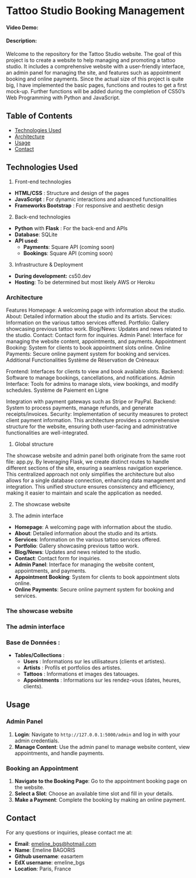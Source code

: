 # Tattoo Studio Booking Management
#### Video Demo:  <URL HERE>
#### Description:
Welcome to the repository for the Tattoo Studio website. The goal of this project is to create a website to help managing and promoting a tattoo studio.
It includes a comprehensive website with a user-friendly interface, an admin panel for managing the site, and features such as appointment booking and online payments.
Since the actual size of this project is quite big, I have implemented the basic pages, functions and routes to get a first mock-up. Further functions will be added during the completion
of CS50’s Web Programming with Python and JavaScript.

## Table of Contents

- [Technologies Used](#technologies-used)
- [Architecture](#architecture)
- [Usage](#usage)
- [Contact](#contact)

## Technologies Used

1. Front-end technologies
- **HTML/CSS** : Structure and design of the pages
- **JavaScript** : For dynamic interactions and advanced functionalities
- **Frameworks Bootstrap** : For responsive and aesthetic design

2. Back-end technologies

- **Python** with **Flask** : For the back-end and APIs
- **Database**: SQLite
- **API used**:
    - **Payments**: Square API (coming soon)
    - **Bookings**: Square API (coming soon)

3. Infrastructure & Deployment
- **During development:** cs50.dev
- **Hosting**: To be determined but most likely AWS or Heroku

### Architecture
Features
Homepage: A welcoming page with information about the studio.
About: Detailed information about the studio and its artists.
Services: Information on the various tattoo services offered.
Portfolio: Gallery showcasing previous tattoo work.
Blog/News: Updates and news related to the studio.
Contact: Contact form for inquiries.
Admin Panel: Interface for managing the website content, appointments, and payments.
Appointment Booking: System for clients to book appointment slots online.
Online Payments: Secure online payment system for booking and services.
Additional Functionalities
Système de Réservation de Créneaux

Frontend: Interfaces for clients to view and book available slots.
Backend: Software to manage bookings, cancellations, and notifications.
Admin Interface: Tools for admins to manage slots, view bookings, and modify schedules.
Système de Paiement en Ligne

Integration with payment gateways such as Stripe or PayPal.
Backend: System to process payments, manage refunds, and generate receipts/invoices.
Security: Implementation of security measures to protect client payment information.
This architecture provides a comprehensive structure for the website, ensuring both user-facing and administrative functionalities are well-integrated.

1. Global structure

The showcase website and admin panel both originate from the same root file: app.py.
By leveraging Flask, we create distinct routes to handle different sections of the site, ensuring a seamless navigation experience.
This centralized approach not only simplifies the architecture but also allows for a single database connection, enhancing data management and integration.
This unified structure ensures consistency and efficiency, making it easier to maintain and scale the application as needed.

2. The showcase website

3. The admin interface
- **Homepage**: A welcoming page with information about the studio.
- **About**: Detailed information about the studio and its artists.
- **Services**: Information on the various tattoo services offered.
- **Portfolio**: Gallery showcasing previous tattoo work.
- **Blog/News**: Updates and news related to the studio.
- **Contact**: Contact form for inquiries.
- **Admin Panel**: Interface for managing the website content, appointments, and payments.
- **Appointment Booking**: System for clients to book appointment slots online.
- **Online Payments**: Secure online payment system for booking and services.



### The showcase website

### The admin interface

### **Base de Données :**

- **Tables/Collections** :
    - **Users** : Informations sur les utilisateurs (clients et artistes).
    - **Artists** : Profils et portfolios des artistes.
    - **Tattoos** : Informations et images des tatouages.
    - **Appointments** : Informations sur les rendez-vous (dates, heures, clients).

## Usage

### Admin Panel

1. **Login**: Navigate to `http://127.0.0.1:5000/admin` and log in with your admin credentials.
2. **Manage Content**: Use the admin panel to manage website content, view appointments, and handle payments.

### Booking an Appointment

1. **Navigate to the Booking Page**: Go to the appointment booking page on the website.
2. **Select a Slot**: Choose an available time slot and fill in your details.
3. **Make a Payment**: Complete the booking by making an online payment.

## Contact

For any questions or inquiries, please contact me at:

- **Email**: emeline_bgs@hotmail.com
- **Name**: Emeline BAGORIS
- **Github username**: easartem
- **EdX username**: emeline_bgs
- **Location**: Paris, France
